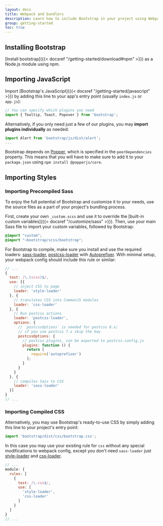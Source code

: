 ```yaml
---
layout: docs
title: Webpack and bundlers
description: Learn how to include Bootstrap in your project using Webpack or other bundlers.
group: getting-started
toc: true
---
```


## Installing Bootstrap

[Install bootstrap]({{< docsref "/getting-started/download#npm" >}}) as a Node.js module using npm.

## Importing JavaScript

Import [Bootstrap's JavaScript]({{< docsref "/getting-started/javascript" >}}) by adding this line to your app's entry point (usually `index.js` or `app.js`):

```js
// You can specify which plugins you need
import { Tooltip, Toast, Popover } from 'bootstrap';
```

Alternatively, if you only need just a few of our plugins, you may **import plugins individually** as needed:

```js
import Alert from 'bootstrap/js/dist/alert';
...
```

Bootstrap depends on [Popper](https://popper.js.org/), which is specified in the `peerDependencies` property.
This means that you will have to make sure to add it to your `package.json` using `npm install @popperjs/core`.

## Importing Styles

### Importing Precompiled Sass

To enjoy the full potential of Bootstrap and customize it to your needs, use the source files as a part of your project's bundling process.

First, create your own `_custom.scss` and use it to override the [built-in custom variables]({{< docsref "/customize/sass" >}}). Then, use your main Sass file to import your custom variables, followed by Bootstrap:

```scss
@import "custom";
@import "~bootstrap/scss/bootstrap";
```

For Bootstrap to compile, make sure you install and use the required loaders: [sass-loader](https://github.com/webpack-contrib/sass-loader), [postcss-loader](https://github.com/webpack-contrib/postcss-loader) with [Autoprefixer](https://github.com/postcss/autoprefixer#webpack). With minimal setup, your webpack config should include this rule or similar:

```js
// ...
{
  test: /\.(scss)$/,
  use: [{
    // inject CSS to page
    loader: 'style-loader'
  }, {
    // translates CSS into CommonJS modules
    loader: 'css-loader'
  }, {
    // Run postcss actions
    loader: 'postcss-loader',
    options: {
      // `postcssOptions` is needed for postcss 8.x;
      // if you use postcss 7.x skip the key
      postcssOptions: {
        // postcss plugins, can be exported to postcss.config.js
        plugins: function () {
          return [
            require('autoprefixer')
          ];
        }
      }
    }
  }, {
    // compiles Sass to CSS
    loader: 'sass-loader'
  }]
}
// ...
```

### Importing Compiled CSS

Alternatively, you may use Bootstrap's ready-to-use CSS by simply adding this line to your project's entry point:

```js
import 'bootstrap/dist/css/bootstrap.css';
```

In this case you may use your existing rule for `css` without any special modifications to webpack config, except you don't need `sass-loader` just [style-loader](https://github.com/webpack-contrib/style-loader) and [css-loader](https://github.com/webpack-contrib/css-loader).

```js
// ...
module: {
  rules: [
    {
      test: /\.css$/,
      use: [
        'style-loader',
        'css-loader'
      ]
    }
  ]
}
// ...
```
